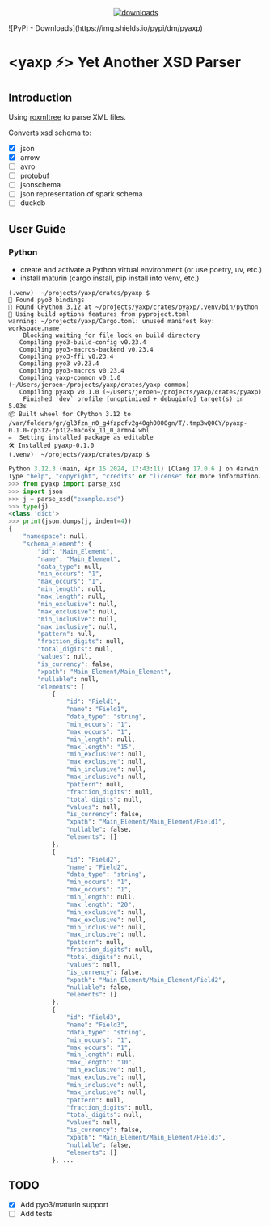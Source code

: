 <p align="center">
  <a href="https://pypi.org/project/pyaxp/">
    <img alt="downloads" src="https://img.shields.io/pypi/dm/pyaxp">
  </a>
</p>
![PyPI - Downloads](https://img.shields.io/pypi/dm/pyaxp)

# **<yaxp ⚡> Yet Another XSD Parser**


## Introduction
Using [roxmltree](https://github.com/RazrFalcon/roxmltree) to parse XML files. 

Converts xsd schema to:
- [x] json
- [x] arrow
- [ ] avro
- [ ] protobuf
- [ ] jsonschema
- [ ] json representation of spark schema
- [ ] duckdb

## User Guide
### Python
- create and activate a Python virtual environment (or use poetry, uv, etc.)
- install maturin (cargo install, pip install into venv, etc.)

```shell
(.venv)  ~/projects/yaxp/crates/pyaxp $
🔗 Found pyo3 bindings
🐍 Found CPython 3.12 at ~/projects/yaxp/crates/pyaxp/.venv/bin/python
📡 Using build options features from pyproject.toml
warning: ~/projects/yaxp/Cargo.toml: unused manifest key: workspace.name
    Blocking waiting for file lock on build directory
   Compiling pyo3-build-config v0.23.4
   Compiling pyo3-macros-backend v0.23.4
   Compiling pyo3-ffi v0.23.4
   Compiling pyo3 v0.23.4
   Compiling pyo3-macros v0.23.4
   Compiling yaxp-common v0.1.0 (~/Users/jeroen~/projects/yaxp/crates/yaxp-common)
   Compiling pyaxp v0.1.0 (~/Users/jeroen~/projects/yaxp/crates/pyaxp)
    Finished `dev` profile [unoptimized + debuginfo] target(s) in 5.03s
📦 Built wheel for CPython 3.12 to /var/folders/gr/gl3fzn_n0_g4fzpcfv2g40gh0000gn/T/.tmp3wQ0CY/pyaxp-0.1.0-cp312-cp312-macosx_11_0_arm64.whl
✏️  Setting installed package as editable
🛠 Installed pyaxp-0.1.0
(.venv)  ~/projects/yaxp/crates/pyaxp $
```

```python
Python 3.12.3 (main, Apr 15 2024, 17:43:11) [Clang 17.0.6 ] on darwin
Type "help", "copyright", "credits" or "license" for more information.
>>> from pyaxp import parse_xsd
>>> import json
>>> j = parse_xsd("example.xsd")
>>> type(j)
<class 'dict'>
>>> print(json.dumps(j, indent=4))
{
    "namespace": null,
    "schema_element": {
        "id": "Main_Element",
        "name": "Main_Element",
        "data_type": null,
        "min_occurs": "1",
        "max_occurs": "1",
        "min_length": null,
        "max_length": null,
        "min_exclusive": null,
        "max_exclusive": null,
        "min_inclusive": null,
        "max_inclusive": null,
        "pattern": null,
        "fraction_digits": null,
        "total_digits": null,
        "values": null,
        "is_currency": false,
        "xpath": "Main_Element/Main_Element",
        "nullable": null,
        "elements": [
            {
                "id": "Field1",
                "name": "Field1",
                "data_type": "string",
                "min_occurs": "1",
                "max_occurs": "1",
                "min_length": null,
                "max_length": "15",
                "min_exclusive": null,
                "max_exclusive": null,
                "min_inclusive": null,
                "max_inclusive": null,
                "pattern": null,
                "fraction_digits": null,
                "total_digits": null,
                "values": null,
                "is_currency": false,
                "xpath": "Main_Element/Main_Element/Field1",
                "nullable": false,
                "elements": []
            },
            {
                "id": "Field2",
                "name": "Field2",
                "data_type": "string",
                "min_occurs": "1",
                "max_occurs": "1",
                "min_length": null,
                "max_length": "20",
                "min_exclusive": null,
                "max_exclusive": null,
                "min_inclusive": null,
                "max_inclusive": null,
                "pattern": null,
                "fraction_digits": null,
                "total_digits": null,
                "values": null,
                "is_currency": false,
                "xpath": "Main_Element/Main_Element/Field2",
                "nullable": false,
                "elements": []
            },
            {
                "id": "Field3",
                "name": "Field3",
                "data_type": "string",
                "min_occurs": "1",
                "max_occurs": "1",
                "min_length": null,
                "max_length": "10",
                "min_exclusive": null,
                "max_exclusive": null,
                "min_inclusive": null,
                "max_inclusive": null,
                "pattern": null,
                "fraction_digits": null,
                "total_digits": null,
                "values": null,
                "is_currency": false,
                "xpath": "Main_Element/Main_Element/Field3",
                "nullable": false,
                "elements": []
            }, ...
```


## TODO

- [x] Add pyo3/maturin support
- [ ] Add tests

